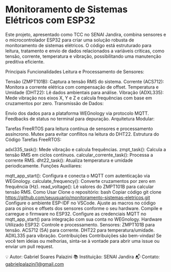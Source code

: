 # Monitoramento de Sistemas Elétricos com ESP32
Este projeto, apresentado como TCC no SENAI Jandira, combina sensores e o microcontrolador ESP32 para criar uma solução robusta de monitoramento de sistemas elétricos. O código está estruturado para leitura, tratamento e envio de dados relacionados a variáveis críticas, como tensão, corrente, temperatura e vibração, possibilitando uma manutenção preditiva eficiente.

Principais Funcionalidades
Leitura e Processamento de Sensores:

Tensão (ZMPT101B): Captura a tensão RMS do sistema.
Corrente (ACS712): Monitora a corrente elétrica com compensação de offset.
Temperatura e Umidade (DHT22): Lê dados ambientais para análise.
Vibração (ADXL335): Mede vibração nos eixos X, Y e Z e calcula frequências com base em cruzamentos por zero.
Transmissão de Dados:

Envio dos dados para a plataforma WEGnology via protocolo MQTT.
Feedbacks de status no terminal para depuração.
Arquitetura Modular:

Tarefas FreeRTOS para leitura contínua de sensores e processamento assíncrono.
Mutex para evitar conflitos na leitura do DHT22.
Estrutura do Código
Tarefas FreeRTOS:

adxl335_task(): Mede vibração e calcula frequências.
zmpt_task(): Calcula a tensão RMS em ciclos contínuos.
calcular_corrente_task(): Processa a corrente RMS.
dht22_task(): Atualiza temperatura e umidade periodicamente.
Funções Auxiliares:

mqtt_app_start(): Configura e conecta o MQTT com autenticação via WEGnology.
calculate_frequency(): Converte cruzamentos por zero em frequência (Hz).
read_voltage(): Lê valores do ZMPT101B para calcular tensão RMS.
Como Usar
Clone o repositório:
bash
Copiar código
git clone https://github.com/seuusuario/monitoramento-sistemas-eletricos.git  
Configure o ambiente ESP-IDF no VSCode.
Ajuste as macros no código para os pinos e offsets dos sensores conforme o seu hardware.
Compile e carregue o firmware no ESP32.
Configure as credenciais MQTT no mqtt_app_start() para integração com sua conta no WEGnology.
Hardware Utilizado
ESP32: Controle e processamento.
Sensores:
ZMPT101B para tensão.
ACS712 (5A) para corrente.
DHT22 para temperatura/umidade.
ADXL335 para vibração.
Contribuições
Contribuições são bem-vindas! Se você tem ideias ou melhorias, sinta-se à vontade para abrir uma issue ou enviar um pull request.

💡 Autor: Gabriel Soares Palazini
📚 Instituição: SENAI Jandira
📬 Contato: gabrielpalazini1@gmail.com
